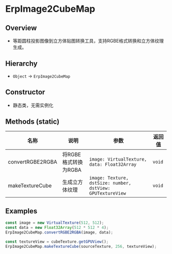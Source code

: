 # ErpImage2CubeMap

## Overview
- 等距圆柱投影图像到立方体贴图转换工具，支持RGBE格式转换和立方体纹理生成。

## Hierarchy
- `Object` → `ErpImage2CubeMap`

## Constructor
- 静态类，无需实例化

## Methods (static)
| 名称 | 说明 | 参数 | 返回值 |
| --- | --- | --- | --- |
| convertRGBE2RGBA | 将RGBE格式转换为RGBA | `image: VirtualTexture, data: Float32Array` | `void` |
| makeTextureCube | 生成立方体纹理 | `image: Texture, dstSize: number, dstView: GPUTextureView` | `void` |

## Examples
```ts
const image = new VirtualTexture(512, 512);
const data = new Float32Array(512 * 512 * 4);
ErpImage2CubeMap.convertRGBE2RGBA(image, data);

const textureView = cubeTexture.getGPUView();
ErpImage2CubeMap.makeTextureCube(sourceTexture, 256, textureView);
```